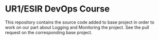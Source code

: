 # UR1/ESIR DevOps Course
This repository contains the source code added to base project in order to work on our part about Logging and Monitoring the project.
See the pull request on the corresponding base project.
